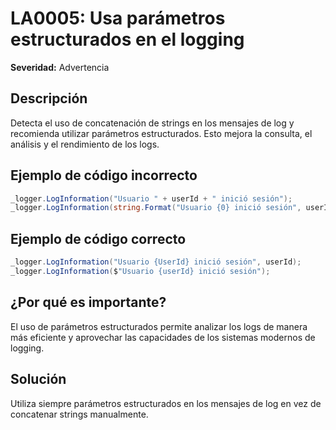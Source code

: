 # LA0005: Usa parámetros estructurados en el logging

**Severidad:** Advertencia

## Descripción
Detecta el uso de concatenación de strings en los mensajes de log y recomienda utilizar parámetros estructurados. Esto mejora la consulta, el análisis y el rendimiento de los logs.

## Ejemplo de código incorrecto
```csharp
_logger.LogInformation("Usuario " + userId + " inició sesión");
_logger.LogInformation(string.Format("Usuario {0} inició sesión", userId));
```

## Ejemplo de código correcto
```csharp
_logger.LogInformation("Usuario {UserId} inició sesión", userId);
_logger.LogInformation($"Usuario {userId} inició sesión");
```

## ¿Por qué es importante?
El uso de parámetros estructurados permite analizar los logs de manera más eficiente y aprovechar las capacidades de los sistemas modernos de logging.

## Solución
Utiliza siempre parámetros estructurados en los mensajes de log en vez de concatenar strings manualmente. 